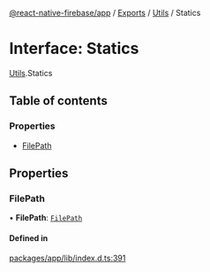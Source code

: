 [@react-native-firebase/app](../README.md) / [Exports](../modules.md) / [Utils](../modules/Utils.md) / Statics

# Interface: Statics

[Utils](../modules/Utils.md).Statics

## Table of contents

### Properties

- [FilePath](Utils.Statics.md#filepath)

## Properties

### FilePath

• **FilePath**: [`FilePath`](Utils.FilePath.md)

#### Defined in

[packages/app/lib/index.d.ts:391](https://github.com/invertase/react-native-firebase/blob/c9b695aa8/packages/app/lib/index.d.ts#L391)
